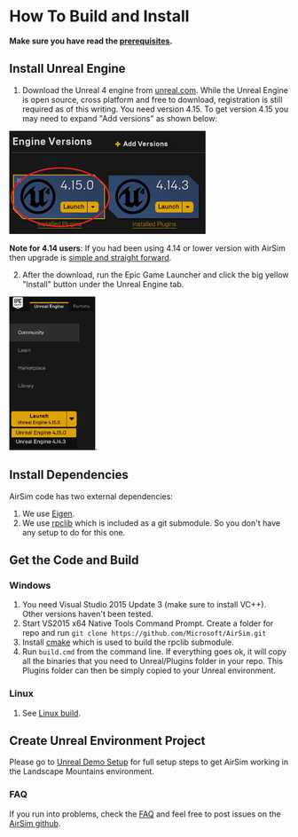 # How To Build and Install
**Make sure you have read the [prerequisites](prereq.md).**

## Install Unreal Engine
  1. Download the Unreal 4 engine from [unreal.com](https://www.unrealengine.com/dashboard). While the Unreal Engine is open source, cross platform and free to download, registration is still required as of this writing. 
  You need version 4.15. To get version 4.15 you may need to expand "Add versions" as shown below:

  ![Unreal Versions](images/unreal_versions.png)

  **Note for 4.14 users**: If you had been using 4.14 or lower version with AirSim then upgrade is [simple and straight forward](unreal_upgrade.md).
  
  2. After the download, run the Epic Game Launcher and click the big yellow "Install" button under the Unreal Engine tab. 
 
  ![Epic launcher install](images/epic_launcher_install.png).

## Install Dependencies
AirSim code has two external dependencies:
  1. We use [Eigen](install_eigen.md).  
  2. We use [rpclib](https://github.com/rpclib/rpclib.git) which is included as a git submodule.  So you don't have any setup to do for this one.

## Get the Code and Build

### Windows

  1. You need Visual Studio 2015 Update 3 (make sure to install VC++). Other versions haven't been tested.
  2. Start VS2015 x64 Native Tools Command Prompt. Create a folder for repo and run
  `git clone https://github.com/Microsoft/AirSim.git`
  3. Install [cmake](https://cmake.org/download/) which is used to build the rpclib submodule.
  4. Run `build.cmd` from the command line. If everything goes ok, it will copy all the binaries that you need to Unreal/Plugins folder in your repo. 
  This Plugins folder can then be simply copied to your Unreal environment.

### Linux

  1. See [Linux build](linux_build.md).
  
## Create Unreal Environment Project

Please go to [Unreal Demo Setup](unreal_demo.md) for full setup steps to get AirSim working in the Landscape Mountains environment.


### FAQ

If you run into problems, check the [FAQ](faq.md) and feel free to post issues on the [AirSim github](https://github.com/Microsoft/AirSim/issues).
